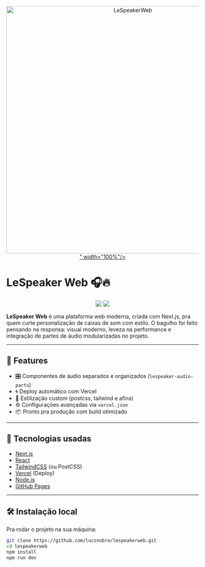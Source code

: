 <p align="center">
  <a href="https://lucsnobre.github.io/lespeakerweb/">
    <img alt="LeSpeakerWeb" src="<img width="1115" height="647" alt="lespeakerweb-atualizado vercel app_ (2)" src="https://github.com/user-attachments/assets/bf230ecd-abea-4ef0-bcc7-af7e1d1fbcd2" />
" width="100%"/>
  </a>
</p>

# LeSpeaker Web 🎧🔥

<p align="center">
  <img src="https://img.shields.io/github/deployments/lucsnobre/lespeakerweb/github-pages?style=for-the-badge"/>
  <img src="https://img.shields.io/github/last-commit/lucsnobre/lespeakerweb?style=for-the-badge"/>
</p>

**LeSpeaker Web** é uma plataforma web moderna, criada com Next.js, pra quem curte personalização de caixas de som com estilo. O bagulho foi feito pensando na responsa: visual moderno, leveza na performance e integração de partes de áudio modularizadas no projeto.

---

## 🚀 Features

- 🎛️ Componentes de áudio separados e organizados (`lespeaker-audio-parts`)
- 🌀 Deploy automático com Vercel
- 🎨 Estilização custom (postcss, tailwind e afins)
- ⚙️ Configurações avançadas via `vercel.json`
- 📦 Pronto pra produção com build otimizado

---

## 🧪 Tecnologias usadas

- [Next.js](https://nextjs.org/)
- [React](https://reactjs.org/)
- [TailwindCSS](https://tailwindcss.com/) (ou PostCSS)
- [Vercel](https://vercel.com/) (Deploy)
- [Node.js](https://nodejs.org/)
- [GitHub Pages](https://pages.github.com/)

---

## 🛠️ Instalação local

Pra rodar o projeto na sua máquina:

```bash
git clone https://github.com/lucsnobre/lespeakerweb.git
cd lespeakerweb
npm install
npm run dev
